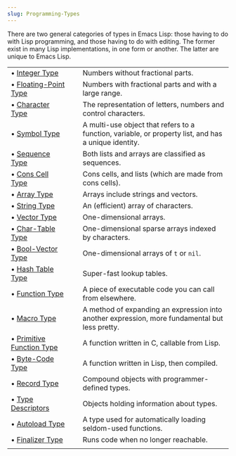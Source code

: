 ```yaml
---
slug: Programming-Types
---
```


There are two general categories of types in Emacs Lisp: those having to do with Lisp programming, and those having to do with editing. The former exist in many Lisp implementations, in one form or another. The latter are unique to Emacs Lisp.

|                                                                  |    |                                                                                                      |
| :--------------------------------------------------------------- | -- | :--------------------------------------------------------------------------------------------------- |
| • [Integer Type](/docs/elisp/Integer-Type)                       |    | Numbers without fractional parts.                                                                    |
| • [Floating-Point Type](/docs/elisp/Floating_002dPoint-Type)     |    | Numbers with fractional parts and with a large range.                                                |
| • [Character Type](/docs/elisp/Character-Type)                   |    | The representation of letters, numbers and control characters.                                       |
| • [Symbol Type](/docs/elisp/Symbol-Type)                         |    | A multi-use object that refers to a function, variable, or property list, and has a unique identity. |
| • [Sequence Type](/docs/elisp/Sequence-Type)                     |    | Both lists and arrays are classified as sequences.                                                   |
| • [Cons Cell Type](/docs/elisp/Cons-Cell-Type)                   |    | Cons cells, and lists (which are made from cons cells).                                              |
| • [Array Type](/docs/elisp/Array-Type)                           |    | Arrays include strings and vectors.                                                                  |
| • [String Type](/docs/elisp/String-Type)                         |    | An (efficient) array of characters.                                                                  |
| • [Vector Type](/docs/elisp/Vector-Type)                         |    | One-dimensional arrays.                                                                              |
| • [Char-Table Type](/docs/elisp/Char_002dTable-Type)             |    | One-dimensional sparse arrays indexed by characters.                                                 |
| • [Bool-Vector Type](/docs/elisp/Bool_002dVector-Type)           |    | One-dimensional arrays of `t` or `nil`.                                                              |
| • [Hash Table Type](/docs/elisp/Hash-Table-Type)                 |    | Super-fast lookup tables.                                                                            |
| • [Function Type](/docs/elisp/Function-Type)                     |    | A piece of executable code you can call from elsewhere.                                              |
| • [Macro Type](/docs/elisp/Macro-Type)                           |    | A method of expanding an expression into another expression, more fundamental but less pretty.       |
| • [Primitive Function Type](/docs/elisp/Primitive-Function-Type) |    | A function written in C, callable from Lisp.                                                         |
| • [Byte-Code Type](/docs/elisp/Byte_002dCode-Type)               |    | A function written in Lisp, then compiled.                                                           |
| • [Record Type](/docs/elisp/Record-Type)                         |    | Compound objects with programmer-defined types.                                                      |
| • [Type Descriptors](/docs/elisp/Type-Descriptors)               |    | Objects holding information about types.                                                             |
| • [Autoload Type](/docs/elisp/Autoload-Type)                     |    | A type used for automatically loading seldom-used functions.                                         |
| • [Finalizer Type](/docs/elisp/Finalizer-Type)                   |    | Runs code when no longer reachable.                                                                  |
|                                                                  |    |                                                                                                      |
